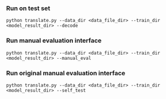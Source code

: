 ### Run on test set

`python translate.py --data_dir <data_file_dir> --train_dir <model_result_dir> --decode`

### Run manual evaluation interface

`python translate.py --data_dir <data_file_dir> --train_dir <model_result_dir> --manual_eval`

### Run original manual evaluation interface

`python translate.py --data_dir <data_file_dir> --train_dir <model_result_dir> --self_test`
